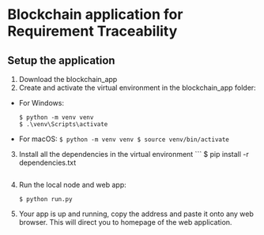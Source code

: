 # Blockchain application for Requirement Traceability

## Setup the application
1. Download the blockchain_app
2. Create and activate the virtual environment in the blockchain_app folder:
  - For Windows:
	```
	$ python -m venv venv
	$ .\venv\Scripts\activate
	```
  - For macOS:
    	```
	$ python -m venv venv
	$ source venv/bin/activate
    	```
3. Install all the dependencies in the virtual environment
    	```
   	$ pip install -r dependencies.txt
   	```
4. Run the local node and web app:
  	```
  	$ python run.py
  	```
5. Your app is up and running, copy the address and paste it onto any web browser. This will direct you to homepage of the web application.
